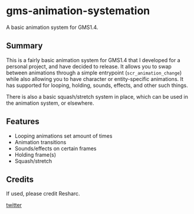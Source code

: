 # gms-animation-systemation

A basic animation system for GMS1.4.

## Summary

This is a fairly basic animation system for GMS1.4 that I developed for a personal project, and have decided to release. It allows you to swap between animations through a simple entrypoint (`scr_animation_change`) while also allowing you to have character or entity-specific animations. It has supported for looping, holding, sounds, effects, and other such things.

There is also a basic squash/stretch system in place, which can be used in the animation system, or elsewhere.

## Features

- Looping animations set amount of times
- Animation transitions
- Sounds/effects on certain frames
- Holding frame(s)
- Squash/stretch

## Credits

If used, please credit Resharc.

[twitter](https://twitter.com/Resharc_)